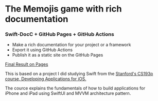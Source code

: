 # The Memojis game with rich documentation

### Swift-DocC + GitHub Pages + GitHub Actions

- Make a rich documentation for your project or a framework
- Export it using GitHub Actions
- Publish it as a static site on the GitHub Pages

[Final Result on Pages](https://iamalexman.github.io/Memojis/documentation/memojis)

This is based on a project I did studying Swift from the [Stanford's CS193p course, Developing Applications for iOS.](https://cs193p.sites.stanford.edu/about-cs193p)

The cource explains the fundamentals of how to build applications for iPhone and iPad using SwiftUI and MVVM architecture pattern.
